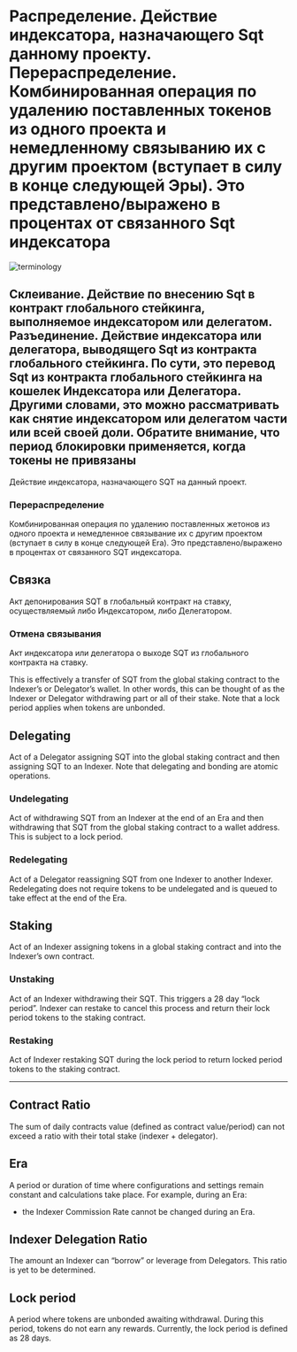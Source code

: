 # Распределение. Действие индексатора, назначающего Sqt данному проекту. Перераспределение. Комбинированная операция по удалению поставленных токенов из одного проекта и немедленному связыванию их с другим проектом (вступает в силу в конце следующей Эры). Это представлено/выражено в процентах от связанного Sqt индексатора

![terminology](/assets/img/terminology.png)

## **Склеивание. Действие по внесению Sqt в контракт глобального стейкинга, выполняемое индексатором или делегатом. Разъединение. Действие индексатора или делегатора, выводящего Sqt из контракта глобального стейкинга. По сути, это перевод Sqt из контракта глобального стейкинга на кошелек Индексатора или Делегатора. Другими словами, это можно рассматривать как снятие индексатором или делегатом части или всей своей доли. Обратите внимание, что период блокировки применяется, когда токены не привязаны**

Действие индексатора, назначающего SQT на данный проект.

### **Перераспределение**

Комбинированная операция по удалению поставленных жетонов из одного проекта и немедленное связывание их с другим проектом (вступает в силу в конце следующей Era). Это представлено/выражено в процентах от связанного SQT индексатора.

## **Связка**

Акт депонирования SQT в глобальный контракт на ставку, осуществляемый либо Индексатором, либо Делегатором.

### **Отмена связывания**

Акт индексатора или делегатора о выходе SQT из глобального контракта на ставку.

This is effectively a transfer of SQT from the global staking contract to the Indexer’s or Delegator’s wallet. In other words, this can be thought of as the Indexer or Delegator withdrawing part or all of their stake. Note that a lock period applies when tokens are unbonded.

## **Delegating**

Act of a Delegator assigning SQT into the global staking contract and then assigning SQT to an Indexer. Note that delegating and bonding are atomic operations.

### **Undelegating**

Act of withdrawing SQT from an Indexer at the end of an Era and then withdrawing that SQT from the global staking contract to a wallet address. This is subject to a lock period.

### **Redelegating**

Act of a Delegator reassigning SQT from one Indexer to another Indexer. Redelegating does not require tokens to be undelegated and is queued to take effect at the end of the Era.

## **Staking**

Act of an Indexer assigning tokens in a global staking contract and into the Indexer’s own contract.

### **Unstaking**

Act of an Indexer withdrawing their SQT. This triggers a 28 day “lock period”. Indexer can restake to cancel this process and return their lock period tokens to the staking contract.

### **Restaking**

Act of Indexer restaking SQT during the lock period to return locked period tokens to the staking contract.

---

## **Contract Ratio**

The sum of daily contracts value (defined as contract value/period) can not exceed a ratio with their total stake (indexer + delegator).

## **Era**

A period or duration of time where configurations and settings remain constant and calculations take place. For example, during an Era:

- the Indexer Commission Rate cannot be changed during an Era.

## **Indexer Delegation Ratio**

The amount an Indexer can “borrow” or leverage from Delegators. This ratio is yet to be determined.

## **Lock period**

A period where tokens are unbonded awaiting withdrawal. During this period, tokens do not earn any rewards. Currently, the lock period is defined as 28 days.
